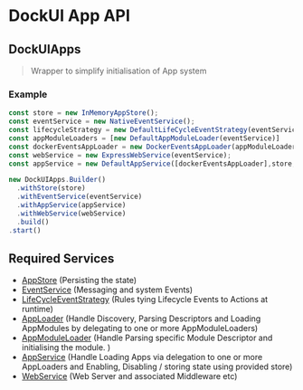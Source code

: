 # DockUI App API

## DockUIApps

  > Wrapper to simplify initialisation of App system

### Example

```javascript
const store = new InMemoryAppStore();
const eventService = new NativeEventService();
const lifecycleStrategy = new DefaultLifeCycleEventStrategy(eventService, store);
const appModuleLoaders = [new DefaultAppModuleLoader(eventService)]
const dockerEventsAppLoader = new DockerEventsAppLoader(appModuleLoaders, eventService);
const webService = new ExpressWebService(eventService);
const appService = new DefaultAppService([dockerEventsAppLoader],store,lifecycleStrategy,eventService);

new DockUIApps.Builder()
  .withStore(store)
  .withEventService(eventService)
  .withAppService(appService)
  .withWebService(webService)
  .build()
.start()
```

## Required Services

* [AppStore](../store/) (Persisting the state)
* [EventService](../events/) (Messaging and system Events)
* [LifeCycleEventStrategy](../events/) (Rules tying Lifecycle Events to Actions at runtime)
* [AppLoader](../app/loader/) (Handle Discovery, Parsing Descriptors and Loading AppModules by delegating to one or more AppModuleLoaders)
* [AppModuleLoader](../app/loader/) (Handle Parsing specific Module Descriptor and initialising the module. )
* [AppService](../app/service/) (Handle Loading Apps via delegation to one or more AppLoaders and Enabling, Disabling / storing state using provided store)
* [WebService](../web/) (Web Server and associated Middleware etc)
